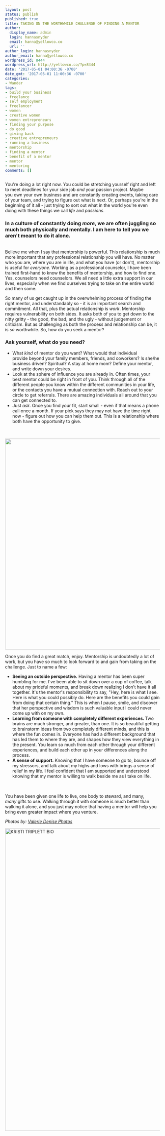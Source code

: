 ```yaml
---
layout: post
status: publish
published: true
title: TAKING ON THE WORTHWHILE CHALLENGE OF FINDING A MENTOR
author:
  display_name: admin
  login: hannasnyder
  email: hanna@yellowco.co
  url: ''
author_login: hannasnyder
author_email: hanna@yellowco.co
wordpress_id: 8444
wordpress_url: http://yellowco.co/?p=8444
date: '2017-05-01 04:00:36 -0700'
date_gmt: '2017-05-01 11:00:36 -0700'
categories:
- Wander
tags:
- build your business
- freelance
- self employment
- freelancer
- women
- creative women
- women entrepreneurs
- finding your purpose
- do good
- giving back
- creative entrepreneurs
- running a business
- mentorship
- finding a mentor
- benefit of a mentor
- mentor
- mentoring
comments: []
---
```

<p><span style="font-weight: 400;">You're doing a lot right now. You could be&nbsp;stretching yourself right and left to meet deadlines for your side job <em>and</em>&nbsp;your passion project. Maybe you&nbsp;own your own business and are constantly creating events, taking care of your team, and trying to figure out what is next. Or, perhaps you're in the beginning of it all - just trying to sort out what in the world you're even doing with these things we call </span><i><span style="font-weight: 400;">life</span></i><span style="font-weight: 400;"> and&nbsp;</span><i><span style="font-weight: 400;">passions</span></i><span style="font-weight: 400;">.</span></p>
<h3><strong>In a culture of constantly&nbsp;doing <em>more</em>, we are often&nbsp;juggling&nbsp;so much both physically and mentally. I am here to tell you we aren't meant to do it alone. </strong></h3><br />
<span style="font-weight: 400;">Believe me when I say that mentorship is powerful. This relationship is much more important that any professional relationship you will have. No matter who you are, where you are in life, and what you have (or don't), mentorship is useful for <em>everyone</em>. Working as a professional counselor, I have been trained first-hand to know the benefits of mentorship, and how to find one. Yes, counselors need counselors. We all need a little extra support in our lives, especially when we find ourselves trying to take on&nbsp;the entire world and then some. </span></p>
<p><span style="font-weight: 400;">So many of us get caught up in the overwhelming process&nbsp;of finding the right mentor, and understandably so - it is an important search and commitment. All that, plus the actual relationship is <em>work</em>.&nbsp;Mentorship requires vulnerability on both sides. It asks&nbsp;both of you to get down to the nitty gritty - the good, the bad, and the ugly - without judgement or criticism. But as challenging as both the process and relationship can be, it is <em>so</em> worthwhile.&nbsp;So, how do you seek a mentor?&nbsp;</span></p>
<h3><strong>Ask yourself,&nbsp;what do you need? &nbsp;</strong></h3></p>
<ul>
<li style="font-weight: 400;"><span style="font-weight: 400;"><span style="font-weight: 400;">What <em>kind</em> of mentor do you want? What would that individual provide&nbsp;beyond your family members, friends, and coworkers? Is she/he business driven? Spiritual? A stay at home mom? Define your mentor, and write down your desires.</span></span>&nbsp;</li>
<li style="font-weight: 400;"><span style="font-weight: 400;"><span style="font-weight: 400;">Look at the sphere of influence you are already in. Often times, your best mentor could be right in front of you. Think through all of the different people you know within the different communities in your life, or the contacts you have a mutual connection with. Reach out to your circle to get referrals. There are amazing individuals all around that you can get connected to.</span></span>&nbsp;</li>
<li style="font-weight: 400;"><span style="font-weight: 400;">Just <em>ask</em>. Once you find your fit, start small - even if that means a phone call once a month. If your pick&nbsp;says they may not have the time right now - figure out how you can help them out. This is a relationship where both have the opportunity to give.</span></li><br />
</ul><br />
<img class="aligncenter size-full wp-image-8450" src="http://yellowco.co/wp-content/uploads/2017/05/ValerieDenisePhotos-74.jpg" alt="" width="1024" height="683" /></p>
<p>Once you do find a great match, enjoy. Mentorship is undoubtedly a lot of work, but you have so much to look forward to and gain from taking on the challenge. Just to name a few:</p>
<ul>
<li><b>Seeing an outside perspective.</b><span style="font-weight: 400;"><span style="font-weight: 400;"><span style="font-weight: 400;"> Having a mentor has been super humbling for me. I've been able to sit down over a cup of coffee, talk about my prideful moments, and break down realizing&nbsp;I don't have it all together. It's the mentor's responsibility to say, "Hey, here is what I see. Here is what you could possibly do. Here are the benefits you could gain from doing that certain thing." This is when I pause, smile, and discover that her perspective and wisdom is such valuable input&nbsp;I could never come up with on my own.</span></span></span>&nbsp;</li>
<li><b><b><b>Learning from someone with completely different experiences. <span style="font-weight: 400;">Two brains are much stronger, and greater, than one. It is so beautiful getting to brainstorm ideas from two completely different minds, and this is where the fun comes in. Everyone has had a different background that has led them to where they are, and shapes how they view everything in the present. You&nbsp;learn so much from each other through your different experiences, and&nbsp;build each other up in your differences along the process.</span></b></b></b>&nbsp;</li>
<li><strong>A sense of support.</strong>&nbsp;K<span style="font-weight: 400;">nowing that I have someone to go to, bounce off my stressors, and talk about my highs and lows with brings a sense of relief in my life. I feel confident that I am supported and understood knowing that my mentor is willing to walk beside me as I take on life.&nbsp;</span></li><br />
</ul><br />
<span style="font-weight: 400;">You have been given one life to live, one body to steward, and many, <em>many</em>&nbsp;gifts to use. Walking through it with someone is much better than walking it alone, and you just may notice that having a mentor will help you bring even greater impact where you venture.</span></p>
<p><em>Photos by: <a href="http://www.valeriedenisephotos.com/" target="_blank" rel="noopener noreferrer">Valerie Denise Photos</a></em></p>
<p><a href="https://www.instagram.com/kristitriplett/" target="_blank" rel="noopener noreferrer"><img class="aligncenter wp-image-8447 size-full" src="http://yellowco.co/wp-content/uploads/2017/05/KRISTI-TRIPLETT-BIO.jpg" alt="KRISTI TRIPLETT BIO" width="2699" height="980" /></a></p>
